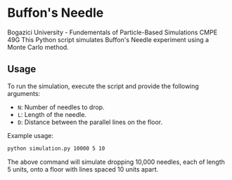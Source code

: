 # Buffon's Needle

Bogazici University - Fundementals of Particle-Based Simulations CMPE 49G
This Python script simulates Buffon's Needle experiment using a Monte Carlo method.

## Usage

To run the simulation, execute the script and provide the following arguments:

- `N`: Number of needles to drop.
- `L`: Length of the needle.
- `D`: Distance between the parallel lines on the floor.

Example usage:

```bash
python simulation.py 10000 5 10
```
The above command will simulate dropping 10,000 needles, each of length 5 units, onto a floor with lines spaced 10 units apart.
